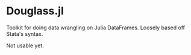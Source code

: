 # Douglass.jl

Toolkit for doing data wrangling on Julia DataFrames. Loosely based off Stata's syntax.

Not usable yet.